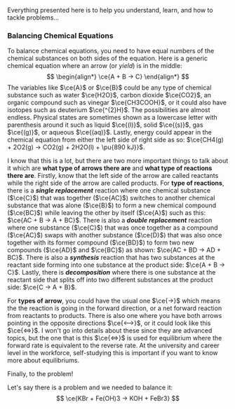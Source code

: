 Everything presented here is to help you understand, learn, and how to tackle problems...

### Balancing Chemical Equations

To balance chemical equations, you need to have equal numbers of the chemical substances on both sides of the equation. Here is a generic chemical equation where an arrow (or *yield*) is in the middle:
$$
\begin{align*}
\ce{A + B -> C}
\end{align*}
$$
The variables like $\ce{A}$ or $\ce{B}$ could be any type of chemical substance such as water $\ce{H2O}$, carbon dioxide $\ce{CO2}$, an organic compound such as vinegar $\ce{CH3COOH}$, or it could also have isotopes such as deuterium $\ce{^{2}H}$. The possibilities are almost endless. Physical states are sometimes shown as a lowercase letter with parenthesis around it such as liquid $\ce{(l)}$, solid $\ce{(s)}$, gas $\ce{(g)}$, or aqueous $\ce{(aq)}$. Lastly, energy could appear in the chemical equation from either the left side of right side as so: $\ce{CH4(g) + 2O2(g) -> CO2(g) + 2H2O(l) + \pu{890 kJ}}$.

I know that this is a lot, but there are two more important things to talk about it which are **what type of arrows there are** and **what type of reactions there are**. Firstly, know that the left side of the arrow are called reactants while the right side of the arrow are called products. For **type of reactions**,  there is a ***single replacement*** reaction where one chemical substance ($\ce{C}$) that was together ($\ce{AC}$) switches to another chemical substance that was alone ($\ce{B}$) to form a new chemical compound ($\ce{BC}$) while leaving the other by itself ($\ce{A}$) such as this: $\ce{AC + B -> A + BC}$. There is also a ***double replacement*** reaction where one substance ($\ce{C}$) that was once together as a compound ($\ce{AC}$) swaps with another substance ($\ce{D}$) that was also once together with its former compound ($\ce{BD}$) to form two new compounds ($\ce{AD}$ and $\ce{BC}$) as shown: $\ce{AC + BD -> AD + BC}$. There is also a ***synthesis*** reaction that has two substances at the reactant side forming into one substance at the product side: $\ce{A + B -> C}$. Lastly, there is ***decomposition*** where there is one substance at the reactant side that splits off into two different substances at the product side: $\ce{C -> A + B}$.

For **types of arrow**, you could have the usual one $\ce{->}$ which means the the reaction is going in the forward direction, or a net forward reaction from reactants to products. There is also one where you have both arrows pointing in the opposite directions $\ce{<-->}$, or it could look like this $\ce{<=>}$. I won't go into details about these since they are advanced topics, but the one that is this $\ce{<=>}$ is used for equilibrium where the forward rate is equivalent to the reverse rate. At the university and career level in the workforce, self-studying this is important if you want to know more about equilibriums.

Finally, to the problem!

Let's say there is a problem and we needed to balance it:
$$
\ce{KBr + Fe(OH)3 -> KOH + FeBr3}
$$
